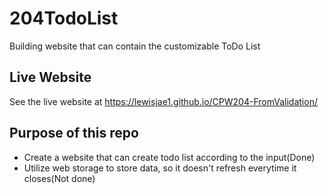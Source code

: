 # 204TodoList
Building website that can contain the customizable ToDo List

## Live Website
See the live website at https://lewisjae1.github.io/CPW204-FromValidation/

## Purpose of this repo
- Create a website that can create todo list according to the input(Done)
- Utilize web storage to store data, so it doesn't refresh everytime it closes(Not done)

